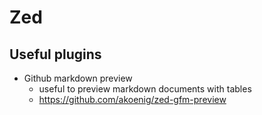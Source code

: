 Zed
===

Useful plugins
--------------

- Github markdown preview
    - useful to preview markdown documents with tables 
    - https://github.com/akoenig/zed-gfm-preview 